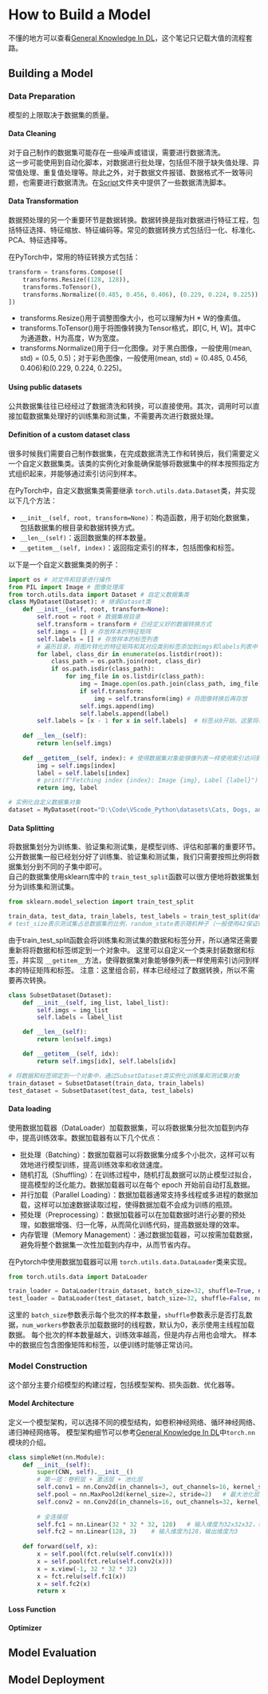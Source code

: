# How to Build a Model
不懂的地方可以查看[General Knowledge In DL](./General%20Knowledge%20In%20DL.md)，这个笔记只记载大值的流程套路。
## Building a Model

### Data Preparation

模型的上限取决于数据集的质量。

#### Data Cleaning

对于自己制作的数据集可能存在一些噪声或错误，需要进行数据清洗。  
这一步可能使用到自动化脚本，对数据进行批处理，包括但不限于缺失值处理、异常值处理、重复值处理等。除此之外，对于数据文件报错、数据格式不一致等问题，也需要进行数据清洗。在[Script](./Script/)文件夹中提供了一些数据清洗脚本。

#### Data Transformation

数据预处理的另一个重要环节是数据转换。数据转换是指对数据进行特征工程，包括特征选择、特征缩放、特征编码等。常见的数据转换方式包括归一化、标准化、PCA、特征选择等。

在PyTorch中，常用的特征转换方式包括：

```python
transform = transforms.Compose([
    transforms.Resize((128, 128)),
    transforms.ToTensor(),
    transforms.Normalize((0.485, 0.456, 0.406), (0.229, 0.224, 0.225))
])
```

- transforms.Resize()用于调整图像大小，也可以理解为H * W的像素值。
- transforms.ToTensor()用于将图像转换为Tensor格式，即[C, H, W]。其中C为通道数，H为高度，W为宽度。
- transforms.Normalize()用于归一化图像。对于黑白图像，一般使用(mean, std) = (0.5, 0.5)；对于彩色图像，一般使用(mean, std) = (0.485, 0.456, 0.406)和(0.229, 0.224, 0.225)。

#### Using public datasets

公共数据集往往已经经过了数据清洗和转换，可以直接使用。其次，调用时可以直接加载数据集处理好的训练集和测试集，不需要再次进行数据处理。

#### Definition of a custom dataset class

很多时候我们需要自己制作数据集，在完成数据清洗工作和转换后，我们需要定义一个自定义数据集类。该类的实例化对象能确保能够将数据集中的样本按照指定方式组织起来，并能够通过索引访问到样本。

在PyTorch中，自定义数据集类需要继承 `torch.utils.data.Dataset`类，并实现以下几个方法：

- `__init__(self, root, transform=None)`：构造函数，用于初始化数据集，包括数据集的根目录和数据转换方式。
- `__len__(self)`：返回数据集的样本数量。
- `__getitem__(self, index)`：返回指定索引的样本，包括图像和标签。

以下是一个自定义数据集类的例子：

```python
import os # 对文件和目录进行操作
from PIL import Image # 图像处理库
from torch.utils.data import Dataset # 自定义数据集类
class MyDataset(Dataset): # 继承Dataset类
    def __init__(self, root, transform=None):
        self.root = root # 数据集根目录
        self.transform = transform # 已经定义好的数据转换方式
        self.imgs = [] # 存放样本的特征矩阵
        self.labels = [] # 存放样本的标签列表
        # 遍历目录，将图片转化的特征矩阵和其对应类别标签添加到imgs和labels列表中
        for label, class_dir in enumerate(os.listdir(root)):
            class_path = os.path.join(root, class_dir)
            if os.path.isdir(class_path):
                for img_file in os.listdir(class_path):
                    img = Image.open(os.path.join(class_path, img_file)).convert("RGB") # 以RGB模式打开图片
                    if self.transform:
                        img = self.transform(img) # 将图像转换后再存放
                    self.imgs.append(img)
                    self.labels.append(label)
        self.labels = [x - 1 for x in self.labels]  # 标签从0开始，这里将标签从1开始。CrossEntropyLoss 要求目标标签在 [0, C-1] 范围内
      
    def __len__(self):
        return len(self.imgs)
  
    def __getitem__(self, index): # 使得数据集对象能够像列表一样使用索引访问到样本的特征矩阵和标签
        img = self.imgs[index]
        label = self.labels[index]
        # print(f"Fetching index {index}: Image {img}, Label {label}")  # 打印取出的样本和标签
        return img, label

# 实例化自定义数据集对象
dataset = MyDataset(root="D:\Code\VScode_Python\datasets\Cats, Dogs, and Foxes", transform=transform)

```

#### Data Splitting

将数据集划分为训练集、验证集和测试集，是模型训练、评估和部署的重要环节。  
公开数据集一般已经划分好了训练集、验证集和测试集，我们只需要按照比例将数据集划分到不同的子集中即可。  
自己的数据集使用sklearn库中的 `train_test_split`函数可以很方便地将数据集划分为训练集和测试集。

```python
from sklearn.model_selection import train_test_split

train_data, test_data, train_labels, test_labels = train_test_split(data, labels, test_size=0.2, random_state=42)
# test_size表示测试集占总数据集的比例，random_state表示随机种子（一般使用42保证结果的一致性），用于保证划分的一致性。
```

由于train_test_split函数会将训练集和测试集的数据和标签分开，所以通常还需要重新将将数据和标签绑定到一个对象中。
这里可以自定义一个类来封装数据和标签，并实现 `__getitem__`方法，使得数据集对象能够像列表一样使用索引访问到样本的特征矩阵和标签。
注意：这里组合前，样本已经经过了数据转换，所以不需要再次转换。

```python
class SubsetDataset(Dataset):
    def __init__(self, img_list, label_list):
        self.imgs = img_list
        self.labels = label_list

    def __len__(self):
        return len(self.imgs)

    def __getitem__(self, idx):
        return self.imgs[idx], self.labels[idx]

# 将数据和标签绑定到一个对象中，通过SubsetDataset类实例化训练集和测试集对象
train_dataset = SubsetDataset(train_data, train_labels)
test_dataset = SubsetDataset(test_data, test_labels)
```

#### Data loading

使用数据加载器（DataLoader）加载数据集，可以将数据集分批次加载到内存中，提高训练效率。数据加载器有以下几个优点：

- 批处理（Batching）：数据加载器可以将数据集分成多个小批次，这样可以有效地进行模型训练，提高训练效率和收敛速度。
- 随机打乱（Shuffling）：在训练过程中，随机打乱数据可以防止模型过拟合，提高模型的泛化能力。数据加载器可以在每个 epoch 开始前自动打乱数据。
- 并行加载（Parallel Loading）：数据加载器通常支持多线程或多进程的数据加载，这样可以加速数据读取过程，使得数据加载不会成为训练的瓶颈。
- 预处理（Preprocessing）：数据加载器可以在加载数据时进行必要的预处理，如数据增强、归一化等，从而简化训练代码，提高数据处理的效率。
- 内存管理（Memory Management）：通过数据加载器，可以按需加载数据，避免将整个数据集一次性加载到内存中，从而节省内存。

在Pytorch中使用数据加载器可以用 `torch.utils.data.DataLoader`类来实现。

```python
from torch.utils.data import DataLoader

train_loader = DataLoader(train_dataset, batch_size=32, shuffle=True, num_workers=4)
test_loader = DataLoader(test_dataset, batch_size=32, shuffle=False, num_workers=4)
```

这里的 `batch_size`参数表示每个批次的样本数量，`shuffle`参数表示是否打乱数据，`num_workers`参数表示加载数据时的线程数，默认为0，表示使用主线程加载数据。
每个批次的样本数量越大，训练效率越高，但是内存占用也会增大。
样本中的数据应包含图像矩阵和标签，以便训练时能够正常访问。

### Model Construction
这个部分主要介绍模型的构建过程，包括模型架构、损失函数、优化器等。

#### Model Architecture
定义一个模型架构，可以选择不同的模型结构，如卷积神经网络、循环神经网络、递归神经网络等。
模型架构细节可以参考[General Knowledge In DL](./General%20Knowledge%20In%20DL.md)中`torch.nn`模块的介绍。
```python
class simpleNet(nn.Module):
    def __init__(self):
        super(CNN, self).__init__()
        # 第一层：卷积层 + 激活层 + 池化层
        self.conv1 = nn.Conv2d(in_channels=3, out_channels=16, kernel_size=3, stride=1, padding=1)  # 输入3通道，输出16通道
        self.pool = nn.MaxPool2d(kernel_size=2, stride=2)   # 最大池化层，大小2x2
        self.conv2 = nn.Conv2d(in_channels=16, out_channels=32, kernel_size=3, stride=1, padding=1) # 输入16通道，输出32通道
        
        # 全连接层
        self.fc1 = nn.Linear(32 * 32 * 32, 128)   # 输入维度为32x32x32，输出维度为128
        self.fc2 = nn.Linear(128, 3)    # 输入维度为128，输出维度为3
        
    def forward(self, x):
        x = self.pool(fct.relu(self.conv1(x)))
        x = self.pool(fct.relu(self.conv2(x)))
        x = x.view(-1, 32 * 32 * 32)
        x = fct.relu(self.fc1(x))
        x = self.fc2(x)
        return x
```


#### Loss Function

#### Optimizer

## Model Evaluation

## Model Deployment
